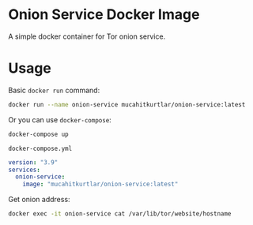 # Onion Service Docker Image

A simple docker container for Tor onion service.


# Usage

Basic ```docker run``` command:
```sh
docker run --name onion-service mucahitkurtlar/onion-service:latest
```

Or you can use ```docker-compose```:
```sh
docker-compose up
``` 
```docker-compose.yml```
```yaml
version: "3.9"
services:
  onion-service:
    image: "mucahitkurtlar/onion-service:latest"
```
Get onion address:
```sh
docker exec -it onion-service cat /var/lib/tor/website/hostname
```
